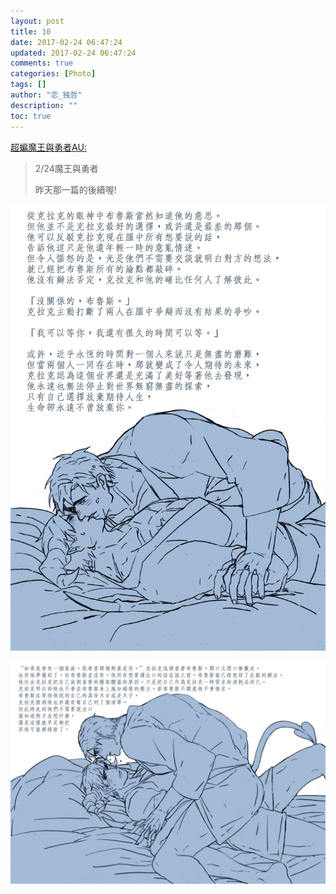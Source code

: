 ```yaml
---
layout: post
title: 10
date: 2017-02-24 06:47:24
updated: 2017-02-24 06:47:24
comments: true
categories: [Photo]
tags: []
author: "恋_独哲"
description: ""
toc: true
---
```


<p reblogfrom="reblogfrom"  ><a target="_blank" href="http://superbatdemogorgonandthebrave.lofter.com/post/1eb6db1d_e65183d"  >超蝙魔王與勇者AU:</a></p> 
<blockquote> 
 <p>2/24魔王與勇者</p> 
 <p>昨天那一篇的後續喔!</p> 
</blockquote>

![](https://raw.githubusercontent.com/alicewish/maple50821/master/img_YW5MWVN1NEpoZFdJZzRUME1hd3ZxNGhOWEx5UmpyV0N3QXdiQTIvYzhpUjVNY2ZBNmNXK253PT0.jpg)

![](https://raw.githubusercontent.com/alicewish/maple50821/master/img_YW5MWVN1NEpoZFdJZzRUME1hd3ZxK0F0L3RvM0N4UDJrU2d2OXdjRnc1OStaRFhKaUJmT1N3PT0.jpg)